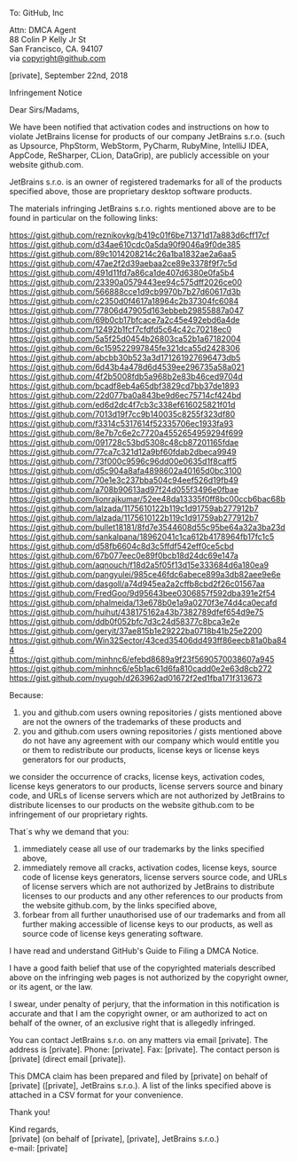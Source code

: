 To: GitHub, Inc  

Attn: DMCA Agent  
88 Colin P Kelly Jr St  
San Francisco, CA. 94107  
via copyright@github.com  

[private], September 22nd, 2018  

Infringement Notice    

Dear Sirs/Madams,  

We have been notified that activation codes and instructions on how to violate JetBrains license for
products of our company JetBrains s.r.o. (such as
Upsource, PhpStorm, WebStorm, PyCharm, RubyMine, IntelliJ IDEA, AppCode, ReSharper, CLion,
DataGrip), are publicly accessible on your website github.com.  

JetBrains s.r.o. is an owner of registered trademarks for all of the products specified above, those
are proprietary desktop software products.  

The materials infringing JetBrains s.r.o. rights mentioned above are to be found in particular on
the following links:  

https://gist.github.com/reznikovkg/b419c01f6be71371d17a883d6cff17cf  
https://gist.github.com/d34ae610cdc0a5da90f9046a9f0de385  
https://gist.github.com/89c1014208214c26a1ba1832ae2a6aa5  
https://gist.github.com/47ae2f2d39aebaa2ce89e3378f9f7c5d  
https://gist.github.com/491d11fd7a86ca1de407d6380e0fa5b4  
https://gist.github.com/23390a0579443ee94c575dff2026ce00  
https://gist.github.com/566888cce1d9cb9970b7b27d60617d3b  
https://gist.github.com/c2350d0f4617a18964c2b37304fc6084  
https://gist.github.com/77806d47905d163ebbeb29855887a047  
https://gist.github.com/69b0cb17bfcace7a2c45e492ebd6a4de  
https://gist.github.com/12492b1fcf7cfdfd5c64c42c70218ec0  
https://gist.github.com/5a5f25d0454b26803ca52b1a67182004  
https://gist.github.com/6c159522997845fe321dca55d2428306  
https://gist.github.com/abcbb30b523a3d171261927696473db5  
https://gist.github.com/6d43b4a478d6d4539ee296735a58a021  
https://gist.github.com/4f2b5008fdb5a968b2e83b46ced9704d  
https://gist.github.com/bcadf8eb4a65dbf3829cd7bb37de1893  
https://gist.github.com/22d077ba0a843be9d6ec75714cf424bd  
https://gist.github.com/ed6d2dc4f7cb3c338ef616025821f01d  
https://gist.github.com/7013d19f7cc9b140035c8255f323df80  
https://gist.github.com/f3314c5317614f52335706ec1933fa93  
https://gist.github.com/8e7b7c6e2c7720a4552654959294f699  
https://gist.github.com/091728c53bd5308c48cb87201165fdae  
https://gist.github.com/77ca7c321d12a9bf60fdab2dbeca9949  
https://gist.github.com/73f000c9596c96dd00e0635d1f8caff5  
https://gist.github.com/d5c904a8afa4898602a40165d0bc3100  
https://gist.github.com/70e1e3c237bba504c94eef526d19fb49  
https://gist.github.com/a708b90613ad97f24d055f3496e0fbae  
https://gist.github.com/lionrajkumar/52ee48da13335f0ff8bc00ccb6bac68b  
https://gist.github.com/lalzada/1175610122b119c1d91759ab277912b7  
https://gist.github.com/lalzada/1175610122b119c1d91759ab277912b7  
https://gist.github.com/bullet18181/8fd7e3544608d55c95be64a32a3ba23d  
https://gist.github.com/sankalpana/18962041c1ca612b4178964fb17fc1c5  
https://gist.github.com/d58fb6604c8d3c5ffdf542eff0ce5cbd  
https://gist.github.com/67b077eec0e89f0bcb18d24dc69e147a  
https://gist.github.com/aqnouch/f18d2a5f05f13d15e333684d6a180ea9  
https://gist.github.com/pangyulei/985ce46fdc6abece899a3db82aee9e6e  
https://gist.github.com/dasgoll/a74d945ea2a2cffb8cbd2f26c01567aa  
https://gist.github.com/FredGoo/9d95643bee0306857f592dba391e2f54  
https://gist.github.com/phalmeida/13e678b0e1a9a0270f3e74d4ca0ecafd  
https://gist.github.com/huihut/438175162a43b7382789dfef654d9e75  
https://gist.github.com/ddb0f052bfc7d3c24d58377c8bca3e2e  
https://gist.github.com/geryit/37ae815b1e29222ba0718b41b25e2200  
https://gist.github.com/Win32Sector/43ced35406dd493ff86eecb81a0ba844  
https://gist.github.com/minhnc6/efebd8689a9f23f5690570038607a945  
https://gist.github.com/minhnc6/e5b1ac61d6fa810cadd0e2e63d8cb272  
https://gist.github.com/nyugoh/d263962ad01672f2ed1fba171f313673  

  
Because:
1) you and github.com users owning repositories / gists mentioned above are not the owners of the
trademarks of these products and
2) you and github.com users owning repositories / gists mentioned above do not have any agreement
with our company which would entitle you or them to redistribute our products, license keys or
license keys generators for our products,

we consider the occurrence of cracks, license keys, activation codes, license keys generators to our
products, license servers
source and binary code, and URLs of license servers which are not authorized by JetBrains to distribute
licenses to our products on the website github.com to be infringement of our proprietary rights.

That´s why we demand that you:  
1) immediately cease all use of our trademarks by the links specified above,  
2) immediately remove all cracks, activation codes, license keys, source code of license keys
generators, license servers
source code, and URLs of license servers which are not authorized by JetBrains to distribute
licenses to our products and any other references to our products from the website github.com, by
the links specified above,  
3) forbear from all further unauthorised use of our trademarks and from all further making
accessible of license keys to our products, as well as source code of license keys generating software.  

I have read and understand GitHub's Guide to Filing a DMCA Notice.  

I have a good faith belief that use of the copyrighted materials described above on the infringing
web pages is not authorized by the copyright owner, or its agent, or the law.  

I swear, under penalty of perjury, that the information in this notification is accurate and that I
am the copyright owner, or am authorized to act on behalf of the owner, of an exclusive right that
is allegedly infringed.    

You can contact JetBrains s.r.o. on any matters via email [private]. The address is [private]. Phone: [private]. Fax: [private]. The contact person is [private] (direct email
[private]).

This DMCA claim has been prepared and filed by [private] on behalf of [private]
([private], JetBrains s.r.o.).
A list of the links specified above is attached in a CSV format for your convenience.

Thank you!

Kind regards,  
[private] (on behalf of [private], [private], JetBrains s.r.o.)  
e-mail: [private]  
